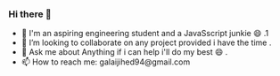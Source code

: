 ### Hi there 👋





<ul>
<li>🔭 I'm an aspiring engineering student and a JavaSscript junkie 😄 .1</li>
<li>👯 I’m looking to collaborate on any project provided i have the time .</li>
<li>💬 Ask me about Anything if i can help i'll do my best 😄 .</li>
<li>📫 How to reach me: galaijihed94@gmail.com</li>
</ul>
